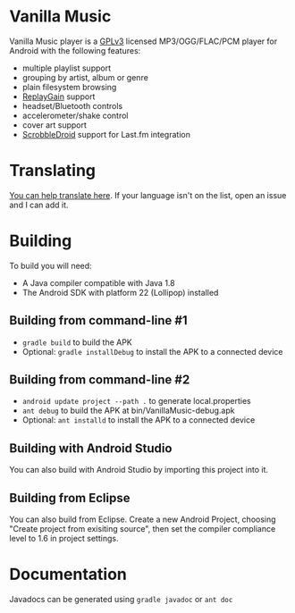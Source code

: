 Vanilla Music
=====================

Vanilla Music player is a [GPLv3](LICENSE) licensed MP3/OGG/FLAC/PCM player for Android with the following features:
* multiple playlist support
* grouping by artist, album or genre
* plain filesystem browsing
* [ReplayGain](https://en.wikipedia.org/wiki/ReplayGain) support
* headset/Bluetooth controls
* accelerometer/shake control
* cover art support
* [ScrobbleDroid](https://code.google.com/p/scrobbledroid/) support for Last.fm integration

Translating
===========
[You can help translate here][1]. If your language isn't on the list, open an
issue and I can add it.

Building
========
To build you will need:

 * A Java compiler compatible with Java 1.8
 * The Android SDK with platform 22 (Lollipop) installed

Building from command-line #1
--------------------------
 * `gradle build` to build the APK
 * Optional: `gradle installDebug` to install the APK to a connected device
 
Building from command-line #2
--------------------------
 * `android update project --path .` to generate local.properties
 * `ant debug` to build the APK at bin/VanillaMusic-debug.apk
 * Optional: `ant installd` to install the APK to a connected device

Building with Android Studio
---------------------
You can also build with Android Studio by importing this project into it.

Building from Eclipse
---------------------
You can also build from Eclipse. Create a new Android Project, choosing "Create
project from exisiting source", then set the compiler compliance level to 1.6
in project settings.

Documentation
=============
Javadocs can be generated using `gradle javadoc` or `ant doc`


  [1]: https://www.transifex.com/projects/p/vanilla-music-1/
